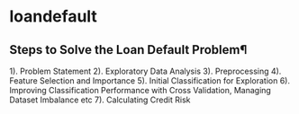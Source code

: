 # loandefault

## Steps to Solve the Loan Default Problem¶
1). Problem Statement
2). Exploratory Data Analysis
3). Preprocessing
4). Feature Selection and Importance
5). Initial Classification for Exploration
6). Improving Classification Performance with Cross Validation, Managing Dataset Imbalance etc
7). Calculating Credit Risk
